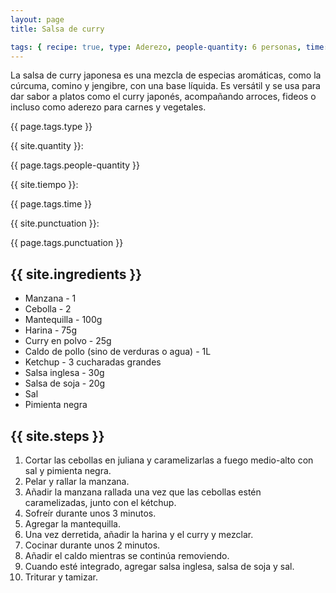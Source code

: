 ```yaml
---
layout: page
title: Salsa de curry

tags: { recipe: true, type: Aderezo, people-quantity: 6 personas, time: 1 hora, punctuation: 5 }
---
```


<p class="recipe-description">La salsa de curry japonesa es una mezcla de especias aromáticas, como la cúrcuma, comino y jengibre, con una base líquida. Es versátil y se usa para dar sabor a platos como el curry japonés, acompañando arroces, fideos o incluso como aderezo para carnes y vegetales.</p>

<div class="recipe-information">
    <div><p class="{{ page.tags.type }}">{{ page.tags.type }}</p></div>
    <div><p>{{ site.quantity }}:</p> {{ page.tags.people-quantity }}</div>
    <div><p>{{ site.tiempo }}:</p> {{ page.tags.time }}</div>
    <div><p>{{ site.punctuation }}:</p> {{ page.tags.punctuation }}</div>
</div>

## {{ site.ingredients }}

* Manzana - 1
* Cebolla - 2
* Mantequilla - 100g
* Harina - 75g
* Curry en polvo - 25g
* Caldo de pollo (sino de verduras o agua) - 1L
* Ketchup - 3 cucharadas grandes
* Salsa inglesa - 30g
* Salsa de soja - 20g
* Sal
* Pimienta negra

## {{ site.steps }}

1. Cortar las cebollas en juliana y caramelizarlas a fuego medio-alto con sal y pimienta negra.
2. Pelar y rallar la manzana.
3. Añadir la manzana rallada una vez que las cebollas estén caramelizadas, junto con el kétchup.
4. Sofreír durante unos 3 minutos.
5. Agregar la mantequilla.
6. Una vez derretida, añadir la harina y el curry y mezclar.
7. Cocinar durante unos 2 minutos.
8. Añadir el caldo mientras se continúa removiendo.
9. Cuando esté integrado, agregar salsa inglesa, salsa de soja y sal.
10. Triturar y tamizar.